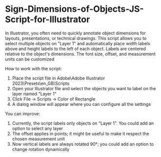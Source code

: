 # Sign-Dimensions-of-Objects-JS-Script-for-Illustrator
In Illustrator, you often need to quickly annotate object dimensions for layouts, presentations, or technical drawings. This script allows you to select multiple objects on "Layer 1" and automatically place width labels above and height labels to the left of each object. Labels are centered relative to the object's dimensions. The font size, offset, and measurement units can be customized

How to work with the script:

1. Place the script file in Adobe\Adobe Illustrator 2023\Presets\en_GB\Scripts
2. Open your Illustrator file and select the objects you want to label on the layer named "Layer 1"
3. Click File -> Scripts -> Color of Rectangle
4. A dialog window will appear where you can configure all the settings

You can improve:
1. Currently, the script labels only objects on "Layer 1". You could add an option to select any layer
2. The offset applies in points; it might be useful to make it respect the chosen measurement unit
3. Now vertical labels are always rotated 90°; you could add an option to change rotation dynamically
